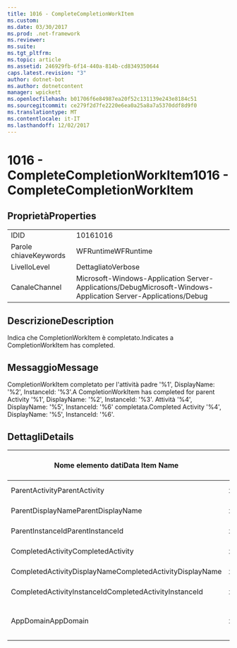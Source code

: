 ```yaml
---
title: 1016 - CompleteCompletionWorkItem
ms.custom: 
ms.date: 03/30/2017
ms.prod: .net-framework
ms.reviewer: 
ms.suite: 
ms.tgt_pltfrm: 
ms.topic: article
ms.assetid: 246929fb-6f14-440a-814b-cd8349350644
caps.latest.revision: "3"
author: dotnet-bot
ms.author: dotnetcontent
manager: wpickett
ms.openlocfilehash: b01706f6e84987ea20f52c131139e243e8184c51
ms.sourcegitcommit: ce279f2d7fe2220e6ea0a25a8a7a5370ddf8d9f0
ms.translationtype: MT
ms.contentlocale: it-IT
ms.lasthandoff: 12/02/2017
---
```

# <a name="1016---completecompletionworkitem"></a><span data-ttu-id="50af3-102">1016 - CompleteCompletionWorkItem</span><span class="sxs-lookup"><span data-stu-id="50af3-102">1016 - CompleteCompletionWorkItem</span></span>
## <a name="properties"></a><span data-ttu-id="50af3-103">Proprietà</span><span class="sxs-lookup"><span data-stu-id="50af3-103">Properties</span></span>  
  
|||  
|-|-|  
|<span data-ttu-id="50af3-104">ID</span><span class="sxs-lookup"><span data-stu-id="50af3-104">ID</span></span>|<span data-ttu-id="50af3-105">1016</span><span class="sxs-lookup"><span data-stu-id="50af3-105">1016</span></span>|  
|<span data-ttu-id="50af3-106">Parole chiave</span><span class="sxs-lookup"><span data-stu-id="50af3-106">Keywords</span></span>|<span data-ttu-id="50af3-107">WFRuntime</span><span class="sxs-lookup"><span data-stu-id="50af3-107">WFRuntime</span></span>|  
|<span data-ttu-id="50af3-108">Livello</span><span class="sxs-lookup"><span data-stu-id="50af3-108">Level</span></span>|<span data-ttu-id="50af3-109">Dettagliato</span><span class="sxs-lookup"><span data-stu-id="50af3-109">Verbose</span></span>|  
|<span data-ttu-id="50af3-110">Canale</span><span class="sxs-lookup"><span data-stu-id="50af3-110">Channel</span></span>|<span data-ttu-id="50af3-111">Microsoft-Windows-Application Server-Applications/Debug</span><span class="sxs-lookup"><span data-stu-id="50af3-111">Microsoft-Windows-Application Server-Applications/Debug</span></span>|  
  
## <a name="description"></a><span data-ttu-id="50af3-112">Descrizione</span><span class="sxs-lookup"><span data-stu-id="50af3-112">Description</span></span>  
 <span data-ttu-id="50af3-113">Indica che CompletionWorkItem è completato.</span><span class="sxs-lookup"><span data-stu-id="50af3-113">Indicates a CompletionWorkItem has completed.</span></span>  
  
## <a name="message"></a><span data-ttu-id="50af3-114">Messaggio</span><span class="sxs-lookup"><span data-stu-id="50af3-114">Message</span></span>  
 <span data-ttu-id="50af3-115">CompletionWorkItem completato per l'attività padre '%1', DisplayName: '%2', InstanceId: '%3'.</span><span class="sxs-lookup"><span data-stu-id="50af3-115">A CompletionWorkItem has completed for parent Activity '%1', DisplayName: '%2', InstanceId: '%3'.</span></span> <span data-ttu-id="50af3-116">Attività '%4', DisplayName: '%5', InstanceId: '%6' completata.</span><span class="sxs-lookup"><span data-stu-id="50af3-116">Completed Activity '%4', DisplayName: '%5', InstanceId: '%6'.</span></span>  
  
## <a name="details"></a><span data-ttu-id="50af3-117">Dettagli</span><span class="sxs-lookup"><span data-stu-id="50af3-117">Details</span></span>  
  
|<span data-ttu-id="50af3-118">Nome elemento dati</span><span class="sxs-lookup"><span data-stu-id="50af3-118">Data Item Name</span></span>|<span data-ttu-id="50af3-119">Tipo elemento dati</span><span class="sxs-lookup"><span data-stu-id="50af3-119">Data Item Type</span></span>|<span data-ttu-id="50af3-120">Descrizione</span><span class="sxs-lookup"><span data-stu-id="50af3-120">Description</span></span>|  
|--------------------|--------------------|-----------------|  
|<span data-ttu-id="50af3-121">ParentActivity</span><span class="sxs-lookup"><span data-stu-id="50af3-121">ParentActivity</span></span>|<span data-ttu-id="50af3-122">xs:string</span><span class="sxs-lookup"><span data-stu-id="50af3-122">xs:string</span></span>|<span data-ttu-id="50af3-123">Nome tipo dell'attività padre.</span><span class="sxs-lookup"><span data-stu-id="50af3-123">The type name of the parent activity.</span></span>|  
|<span data-ttu-id="50af3-124">ParentDisplayName</span><span class="sxs-lookup"><span data-stu-id="50af3-124">ParentDisplayName</span></span>|<span data-ttu-id="50af3-125">xs:string</span><span class="sxs-lookup"><span data-stu-id="50af3-125">xs:string</span></span>|<span data-ttu-id="50af3-126">Nome visualizzato dell'attività padre.</span><span class="sxs-lookup"><span data-stu-id="50af3-126">The display name of the parent activity.</span></span>|  
|<span data-ttu-id="50af3-127">ParentInstanceId</span><span class="sxs-lookup"><span data-stu-id="50af3-127">ParentInstanceId</span></span>|<span data-ttu-id="50af3-128">xs:string</span><span class="sxs-lookup"><span data-stu-id="50af3-128">xs:string</span></span>|<span data-ttu-id="50af3-129">ID dell'istanza dell'attività padre.</span><span class="sxs-lookup"><span data-stu-id="50af3-129">The instance id of the parent activity.</span></span>|  
|<span data-ttu-id="50af3-130">CompletedActivity</span><span class="sxs-lookup"><span data-stu-id="50af3-130">CompletedActivity</span></span>|<span data-ttu-id="50af3-131">xs:string</span><span class="sxs-lookup"><span data-stu-id="50af3-131">xs:string</span></span>|<span data-ttu-id="50af3-132">Nome tipo dell'attività completata.</span><span class="sxs-lookup"><span data-stu-id="50af3-132">The type name of the completed activity.</span></span>|  
|<span data-ttu-id="50af3-133">CompletedActivityDisplayName</span><span class="sxs-lookup"><span data-stu-id="50af3-133">CompletedActivityDisplayName</span></span>|<span data-ttu-id="50af3-134">xs:string</span><span class="sxs-lookup"><span data-stu-id="50af3-134">xs:string</span></span>|<span data-ttu-id="50af3-135">Nome visualizzato dell'attività completata.</span><span class="sxs-lookup"><span data-stu-id="50af3-135">The display name of the completed activity.</span></span>|  
|<span data-ttu-id="50af3-136">CompletedActivityInstanceId</span><span class="sxs-lookup"><span data-stu-id="50af3-136">CompletedActivityInstanceId</span></span>|<span data-ttu-id="50af3-137">xs:string</span><span class="sxs-lookup"><span data-stu-id="50af3-137">xs:string</span></span>|<span data-ttu-id="50af3-138">L'ID dell'istanza dell'attività completata.</span><span class="sxs-lookup"><span data-stu-id="50af3-138">The instance id of the completed activity.</span></span>|  
|<span data-ttu-id="50af3-139">AppDomain</span><span class="sxs-lookup"><span data-stu-id="50af3-139">AppDomain</span></span>|<span data-ttu-id="50af3-140">xs:string</span><span class="sxs-lookup"><span data-stu-id="50af3-140">xs:string</span></span>|<span data-ttu-id="50af3-141">Stringa restituita da AppDomain.CurrentDomain.FriendlyName.</span><span class="sxs-lookup"><span data-stu-id="50af3-141">The string returned by AppDomain.CurrentDomain.FriendlyName.</span></span>|
